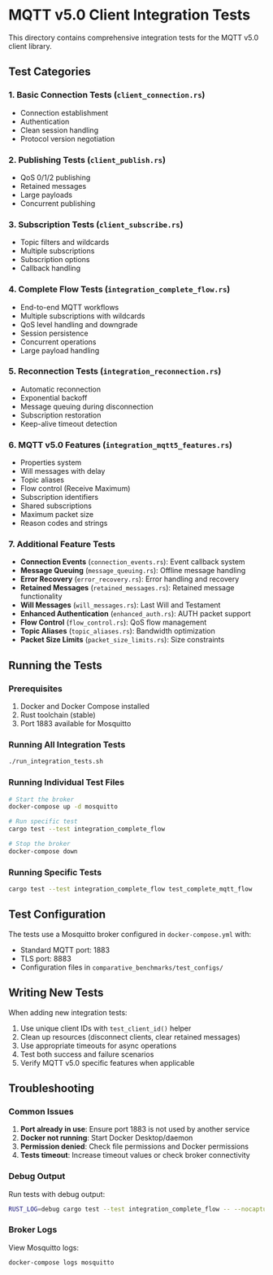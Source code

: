 # MQTT v5.0 Client Integration Tests

This directory contains comprehensive integration tests for the MQTT v5.0 client library.

## Test Categories

### 1. Basic Connection Tests (`client_connection.rs`)
- Connection establishment
- Authentication
- Clean session handling
- Protocol version negotiation

### 2. Publishing Tests (`client_publish.rs`)
- QoS 0/1/2 publishing
- Retained messages
- Large payloads
- Concurrent publishing

### 3. Subscription Tests (`client_subscribe.rs`)
- Topic filters and wildcards
- Multiple subscriptions
- Subscription options
- Callback handling

### 4. Complete Flow Tests (`integration_complete_flow.rs`)
- End-to-end MQTT workflows
- Multiple subscriptions with wildcards
- QoS level handling and downgrade
- Session persistence
- Concurrent operations
- Large payload handling

### 5. Reconnection Tests (`integration_reconnection.rs`)
- Automatic reconnection
- Exponential backoff
- Message queuing during disconnection
- Subscription restoration
- Keep-alive timeout detection

### 6. MQTT v5.0 Features (`integration_mqtt5_features.rs`)
- Properties system
- Will messages with delay
- Topic aliases
- Flow control (Receive Maximum)
- Subscription identifiers
- Shared subscriptions
- Maximum packet size
- Reason codes and strings

### 7. Additional Feature Tests
- **Connection Events** (`connection_events.rs`): Event callback system
- **Message Queuing** (`message_queuing.rs`): Offline message handling
- **Error Recovery** (`error_recovery.rs`): Error handling and recovery
- **Retained Messages** (`retained_messages.rs`): Retained message functionality
- **Will Messages** (`will_messages.rs`): Last Will and Testament
- **Enhanced Authentication** (`enhanced_auth.rs`): AUTH packet support
- **Flow Control** (`flow_control.rs`): QoS flow management
- **Topic Aliases** (`topic_aliases.rs`): Bandwidth optimization
- **Packet Size Limits** (`packet_size_limits.rs`): Size constraints

## Running the Tests

### Prerequisites
1. Docker and Docker Compose installed
2. Rust toolchain (stable)
3. Port 1883 available for Mosquitto

### Running All Integration Tests
```bash
./run_integration_tests.sh
```

### Running Individual Test Files
```bash
# Start the broker
docker-compose up -d mosquitto

# Run specific test
cargo test --test integration_complete_flow

# Stop the broker
docker-compose down
```

### Running Specific Tests
```bash
cargo test --test integration_complete_flow test_complete_mqtt_flow
```

## Test Configuration

The tests use a Mosquitto broker configured in `docker-compose.yml` with:
- Standard MQTT port: 1883
- TLS port: 8883
- Configuration files in `comparative_benchmarks/test_configs/`

## Writing New Tests

When adding new integration tests:

1. Use unique client IDs with `test_client_id()` helper
2. Clean up resources (disconnect clients, clear retained messages)
3. Use appropriate timeouts for async operations
4. Test both success and failure scenarios
5. Verify MQTT v5.0 specific features when applicable

## Troubleshooting

### Common Issues

1. **Port already in use**: Ensure port 1883 is not used by another service
2. **Docker not running**: Start Docker Desktop/daemon
3. **Permission denied**: Check file permissions and Docker permissions
4. **Tests timeout**: Increase timeout values or check broker connectivity

### Debug Output

Run tests with debug output:
```bash
RUST_LOG=debug cargo test --test integration_complete_flow -- --nocapture
```

### Broker Logs

View Mosquitto logs:
```bash
docker-compose logs mosquitto
```